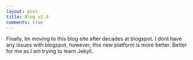 ```yaml
---
layout: post
title: Blog v2.0
comments: true
---
```

Finally, Im moving to this blog site after decades at blogspot. I dont have any issues with blogspot, however, this new platform is more better. Better for me as I am trying to learn Jekyll.